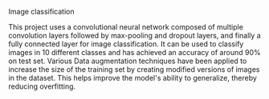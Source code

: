 Image classification

This project uses a convolutional neural network composed of multiple convolution layers followed by max-pooling and dropout layers, and finally a fully connected layer for
image classification. It can be used to classify images in 10 different classes and has achieved an accuracy of around 90% on test set. Various Data augmentation techniques have
been applied to increase the size of the training set by creating modified versions of images in the dataset. This helps improve the model's ability to generalize, 
thereby reducing overfitting. 
